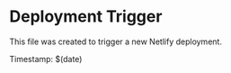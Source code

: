 # Deployment Trigger

This file was created to trigger a new Netlify deployment.

Timestamp: $(date)

